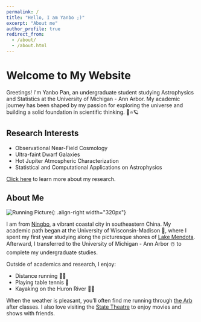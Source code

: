 ```yaml
---
permalink: /
title: "Hello, I am Yanbo ;)"
excerpt: "About me"
author_profile: true
redirect_from: 
  - /about/
  - /about.html
---
```


# Welcome to My Website

Greetings! I'm Yanbo Pan, an undergraduate student studying Astrophysics and Statistics at the University of Michigan - Ann Arbor. My academic journey has been shaped by my passion for exploring the universe and building a solid foundation in scientific thinking. 🌌⭐🪐

## Research Interests
- Observational Near-Field Cosmology
- Ultra-faint Dwarf Galaxies
- Hot Jupiter Atmospheric Characterization
- Statistical and Computational Applications on Astrophysics

[Click here](https://yanbopanpi.github.io/yanbo_pan.github.io//publications/) to learn more about my research.

## About Me

![Running Picture](https://yanbopanpi.github.io/yanbo_pan.github.io//images/marathon.jpg){: .align-right width="320px"}

I am from [Ningbo](https://en.wikipedia.org/wiki/Ningbo), a vibrant coastal city in southeastern China. My academic path began at the University of Wisconsin-Madison 🦡, where I spent my first year studying along the picturesque shores of [Lake Mendota](https://lakeshorepreserve.wisc.edu/visit/places/lake-mendota/). Afterward, I transferred to the University of Michigan - Ann Arbor ☃️ to complete my undergraduate studies.

Outside of academics and research, I enjoy:
- Distance running 🏃‍♂️
- Playing table tennis 🏓
- Kayaking on the Huron River 🚣‍♂️

When the weather is pleasant, you’ll often find me running through [the Arb](https://mbgna.umich.edu/nichols-arboretum/) after classes. I also love visiting the [State Theatre](https://michtheater.org/) to enjoy movies and shows with friends.
